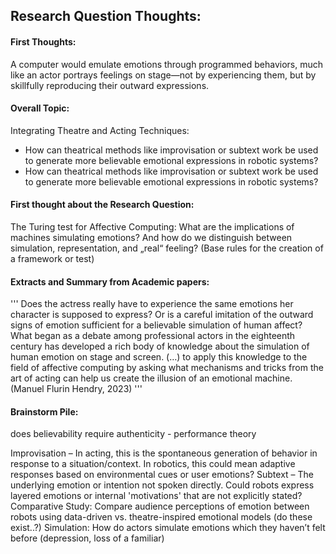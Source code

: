 ## Research Question Thoughts:

#### First Thoughts:

A computer would emulate emotions through programmed behaviors, much like an actor portrays feelings on stage—not by experiencing them, but by skillfully reproducing their outward expressions.

#### Overall Topic:

Integrating Theatre and Acting Techniques:

- How can theatrical methods like improvisation or subtext work be used to generate more believable emotional expressions in robotic systems?
- How can theatrical methods like improvisation or subtext work be used to generate more believable emotional expressions in robotic systems?

#### First thought about the Research Question:

The Turing test for Affective Computing: What are the implications of machines simulating emotions? And how do we distinguish between simulation, representation, and „real“ feeling?
(Base rules for the creation of a framework or test)

#### Extracts and Summary from Academic papers:

''' Does the actress really have to experience the same
emotions her character is supposed to express? Or is a careful
imitation of the outward signs of emotion sufficient for
a believable simulation of human affect? What began as a
debate among professional actors in the eighteenth century has developed a rich body of knowledge about the simulation of human emotion on stage and screen. (…) to apply this knowledge
to the field of affective computing by asking what
mechanisms and tricks from the art of acting can help us
create the illusion of an emotional machine. (Manuel Flurin Hendry, 2023) '''

#### Brainstorm Pile:

does believability require authenticity - performance theory

Improvisation – In acting, this is the spontaneous generation of behavior in response to a situation/context. In robotics, this could mean adaptive responses based on environmental cues or user emotions?
Subtext – The underlying emotion or intention not spoken directly. Could robots express layered emotions or internal 'motivations' that are not explicitly stated?
Comparative Study: Compare audience perceptions of emotion between robots using data-driven vs. theatre-inspired emotional models (do these exist..?)
Simulation: How do actors simulate emotions which they haven’t felt before (depression, loss of a familiar)
